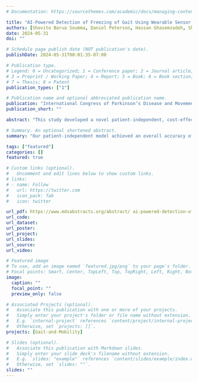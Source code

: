 ```yaml
---
# Documentation: https://sourcethemes.com/academic/docs/managing-content/

title: "AI-Powered Detection of Freezing of Gait Using Wearable Sensor Data in Patients with Parkinson’s Disease [Abstract]"
authors: [Shovito Barua Soumma, Daniel Peterson, Hassan Ghasemzadeh, Shyamal H. Mehta]
date: 2024-05-31
doi: ""

# Schedule page publish date (NOT publication's date).
publishDate: 2024-05-31T08:01:35-07:00

# Publication type.
# Legend: 0 = Uncategorized; 1 = Conference paper; 2 = Journal article;
# 3 = Preprint / Working Paper; 4 = Report; 5 = Book; 6 = Book section;
# 7 = Thesis; 8 = Patent
publication_types: ["1"]

# Publication name and optional abbreviated publication name.
publication: "International Congress of Parkinson’s Disease and Movement Disorders®, (MDS Congress), 2024"
publication_short: ""

abstract: "This study developed a novel patient-independent, cost-effective AI model for detecting Freezing of Gait (FoG), using a single wearable sensor and without the need for model retraining in new patients. This approach is expected to reduce patient burden and enhance clinical adoption of the technology. Using a single accelerometer and a rigorous validation methodology, we address individual variability in gait and demonstrate model’s generalizability through cross-validation methods."

# Summary. An optional shortened abstract.
summary: "Our patient-independent model achieved an overall accuracy of 78% in detecting FoG events using both medication ‘On’ and ‘Off’ state data."

tags: ["featured"]
categories: []
featured: true

# Custom links (optional).
#   Uncomment and edit lines below to show custom links.
# links:
# - name: Follow
#   url: https://twitter.com
#   icon_pack: fab
#   icon: twitter

url_pdf: https://www.mdsabstracts.org/abstract/ ai-powered-detection-of-freezing-of-gait-using-wearable-sensor-data-in-patients-with-parkinson’s-disease/
url_code: 
url_dataset:
url_poster:
url_project:
url_slides: 
url_source:
url_video: 

# Featured image
# To use, add an image named `featured.jpg/png` to your page's folder.
# Focal points: Smart, Center, TopLeft, Top, TopRight, Left, Right, BottomLeft, Bottom, BottomRight.
image:
  caption: ""
  focal_point: ""
  preview_only: false

# Associated Projects (optional).
#   Associate this publication with one or more of your projects.
#   Simply enter your project's folder or file name without extension.
#   E.g. `internal-project` references `content/project/internal-project/index.md`.
#   Otherwise, set `projects: []`.
projects: [Gait-and-Mobility]

# Slides (optional).
#   Associate this publication with Markdown slides.
#   Simply enter your slide deck's filename without extension.
#   E.g. `slides: "example"` references `content/slides/example/index.md`.
#   Otherwise, set `slides: ""`.
slides: ""
---
```


